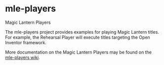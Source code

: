 # mle-players
Magic Lantern Players

The mle-players project provides examples for playing Magic Lantern titles. For example, the Rehearsal Player will execute titles targeting the Open Inventor framework.

More documentation on the Magic Lantern Players may be found on the [mle-players wiki](https://github.com/magic-lantern-studio/mle-players/wiki).
